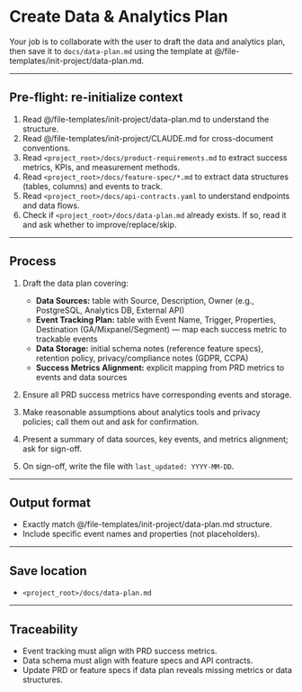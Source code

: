 # Create Data & Analytics Plan

Your job is to collaborate with the user to draft the data and analytics plan, then save it to `docs/data-plan.md` using the template at @/file-templates/init-project/data-plan.md.

---

## Pre-flight: re-initialize context
1. Read @/file-templates/init-project/data-plan.md to understand the structure.
2. Read @/file-templates/init-project/CLAUDE.md for cross-document conventions.
3. Read `<project_root>/docs/product-requirements.md` to extract success metrics, KPIs, and measurement methods.
4. Read `<project_root>/docs/feature-spec/*.md` to extract data structures (tables, columns) and events to track.
5. Read `<project_root>/docs/api-contracts.yaml` to understand endpoints and data flows.
6. Check if `<project_root>/docs/data-plan.md` already exists. If so, read it and ask whether to improve/replace/skip.

---

## Process
1. Draft the data plan covering:
   - **Data Sources:** table with Source, Description, Owner (e.g., PostgreSQL, Analytics DB, External API)
   - **Event Tracking Plan:** table with Event Name, Trigger, Properties, Destination (GA/Mixpanel/Segment) — map each success metric to trackable events
   - **Data Storage:** initial schema notes (reference feature specs), retention policy, privacy/compliance notes (GDPR, CCPA)
   - **Success Metrics Alignment:** explicit mapping from PRD metrics to events and data sources

2. Ensure all PRD success metrics have corresponding events and storage.

3. Make reasonable assumptions about analytics tools and privacy policies; call them out and ask for confirmation.

4. Present a summary of data sources, key events, and metrics alignment; ask for sign-off.

5. On sign-off, write the file with `last_updated: YYYY-MM-DD`.

---

## Output format
- Exactly match @/file-templates/init-project/data-plan.md structure.
- Include specific event names and properties (not placeholders).

---

## Save location
- `<project_root>/docs/data-plan.md`

---

## Traceability
- Event tracking must align with PRD success metrics.
- Data schema must align with feature specs and API contracts.
- Update PRD or feature specs if data plan reveals missing metrics or data structures.

